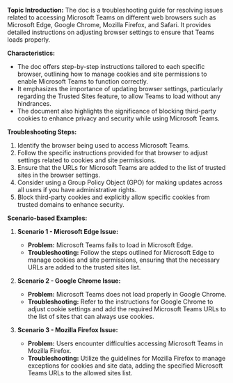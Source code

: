 **Topic Introduction:**
The doc is a troubleshooting guide for resolving issues related to accessing Microsoft Teams on different web browsers such as Microsoft Edge, Google Chrome, Mozilla Firefox, and Safari. It provides detailed instructions on adjusting browser settings to ensure that Teams loads properly.

**Characteristics:**
- The doc offers step-by-step instructions tailored to each specific browser, outlining how to manage cookies and site permissions to enable Microsoft Teams to function correctly.
- It emphasizes the importance of updating browser settings, particularly regarding the Trusted Sites feature, to allow Teams to load without any hindrances.
- The document also highlights the significance of blocking third-party cookies to enhance privacy and security while using Microsoft Teams.

**Troubleshooting Steps:**
1. Identify the browser being used to access Microsoft Teams.
2. Follow the specific instructions provided for that browser to adjust settings related to cookies and site permissions.
3. Ensure that the URLs for Microsoft Teams are added to the list of trusted sites in the browser settings.
4. Consider using a Group Policy Object (GPO) for making updates across all users if you have administrative rights.
5. Block third-party cookies and explicitly allow specific cookies from trusted domains to enhance security.

**Scenario-based Examples:**
1. **Scenario 1 - Microsoft Edge Issue:**
   - **Problem:** Microsoft Teams fails to load in Microsoft Edge.
   - **Troubleshooting:** Follow the steps outlined for Microsoft Edge to manage cookies and site permissions, ensuring that the necessary URLs are added to the trusted sites list.
  
2. **Scenario 2 - Google Chrome Issue:**
   - **Problem:** Microsoft Teams does not load properly in Google Chrome.
   - **Troubleshooting:** Refer to the instructions for Google Chrome to adjust cookie settings and add the required Microsoft Teams URLs to the list of sites that can always use cookies.
  
3. **Scenario 3 - Mozilla Firefox Issue:**
   - **Problem:** Users encounter difficulties accessing Microsoft Teams in Mozilla Firefox.
   - **Troubleshooting:** Utilize the guidelines for Mozilla Firefox to manage exceptions for cookies and site data, adding the specified Microsoft Teams URLs to the allowed sites list.
